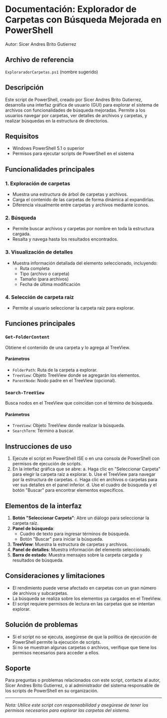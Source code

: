 # Documentación: Explorador de Carpetas con Búsqueda Mejorada en PowerShell

Autor: Sicer Andres Brito Gutierrez

## Archivo de referencia
`ExploraradorCarpetas.ps1` (nombre sugerido)

## Descripción
Este script de PowerShell, creado por Sicer Andres Brito Gutierrez, desarrolla una interfaz gráfica de usuario (GUI) para explorar el sistema de archivos con funcionalidades de búsqueda mejoradas. Permite a los usuarios navegar por carpetas, ver detalles de archivos y carpetas, y realizar búsquedas en la estructura de directorios.

## Requisitos
- Windows PowerShell 5.1 o superior
- Permisos para ejecutar scripts de PowerShell en el sistema

## Funcionalidades principales

### 1. Exploración de carpetas
- Muestra una estructura de árbol de carpetas y archivos.
- Carga el contenido de las carpetas de forma dinámica al expandirlas.
- Diferencia visualmente entre carpetas y archivos mediante iconos.

### 2. Búsqueda
- Permite buscar archivos y carpetas por nombre en toda la estructura cargada.
- Resalta y navega hasta los resultados encontrados.

### 3. Visualización de detalles
- Muestra información detallada del elemento seleccionado, incluyendo:
  - Ruta completa
  - Tipo (archivo o carpeta)
  - Tamaño (para archivos)
  - Fecha de última modificación

### 4. Selección de carpeta raíz
- Permite al usuario seleccionar la carpeta raíz para explorar.

## Funciones principales

### `Get-FolderContent`
Obtiene el contenido de una carpeta y lo agrega al TreeView.

#### Parámetros
- `FolderPath`: Ruta de la carpeta a explorar.
- `TreeView`: Objeto TreeView donde se agregarán los elementos.
- `ParentNode`: Nodo padre en el TreeView (opcional).

### `Search-TreeView`
Busca nodos en el TreeView que coincidan con el término de búsqueda.

#### Parámetros
- `TreeView`: Objeto TreeView donde realizar la búsqueda.
- `SearchTerm`: Término a buscar.

## Instrucciones de uso

1. Ejecute el script en PowerShell ISE o en una consola de PowerShell con permisos de ejecución de scripts.
2. En la interfaz gráfica que se abre:
   a. Haga clic en "Seleccionar Carpeta" para elegir la carpeta raíz a explorar.
   b. Use el TreeView para navegar por la estructura de carpetas.
   c. Haga clic en archivos o carpetas para ver sus detalles en el panel inferior.
   d. Use el cuadro de búsqueda y el botón "Buscar" para encontrar elementos específicos.

## Elementos de la interfaz

1. **Botón "Seleccionar Carpeta"**: Abre un diálogo para seleccionar la carpeta raíz.
2. **Panel de búsqueda**: 
   - Cuadro de texto para ingresar términos de búsqueda.
   - Botón "Buscar" para iniciar la búsqueda.
3. **TreeView**: Muestra la estructura de carpetas y archivos.
4. **Panel de detalles**: Muestra información del elemento seleccionado.
5. **Barra de estado**: Muestra mensajes sobre la carpeta cargada y resultados de búsqueda.

## Consideraciones y limitaciones

- El rendimiento puede verse afectado en carpetas con un gran número de archivos y subcarpetas.
- La búsqueda se realiza sobre los elementos ya cargados en el TreeView.
- El script requiere permisos de lectura en las carpetas que se intentan explorar.

## Solución de problemas

- Si el script no se ejecuta, asegúrese de que la política de ejecución de PowerShell permite la ejecución de scripts.
- Si no se muestran algunas carpetas o archivos, verifique que tiene los permisos necesarios para acceder a ellos.

## Soporte

Para preguntas o problemas relacionados con este script, contacte al autor, Sicer Andres Brito Gutierrez, o al administrador del sistema responsable de los scripts de PowerShell en su organización.

---

*Nota: Utilice este script con responsabilidad y asegúrese de tener los permisos necesarios para explorar las carpetas del sistema.*
